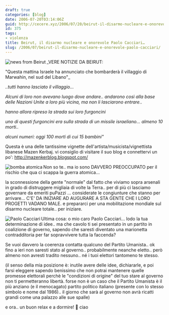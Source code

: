 ```yaml
---
draft: true
categories: [blog]
date: 2006-07-20T03:14:06Z
guid: http://cecere.xyz/2006/07/20/beirut-il-disarmo-nucleare-e-onorevole-paolo-cacciari/
id: 375
tags:
- violenza
title: Beirut, il disarmo nucleare e onorevole Paolo Cacciari…
slug: /2006/07/beirut-il-disarmo-nucleare-e-onorevole-paolo-cacciari/
---
```


<img align="left" title="news from Beirut" id="image372" alt="news from Beirut" src="http://cecere.xyz/wp-content/uploads/sites/3/2006/07/news_from_beirut.jpg" />_VERE NOTIZIE DA BEIRUT:
  
"Questa mattina Israele ha annunciato che bombarderà il villaggio di Marwahin, nel sud del Libano"_

_..tutti hanno lasciato il villaggio…_

_Alcuni di loro non avevano luogo dove andare.. andarono così alla base delle Nazioni Unite a loro più vicina, ma non li lasciarono entrare.._

_hanno allora ripreso la strada sui loro furgoncini_

_uno di questi furgoncini era sulla strada di un missile israeliano… almeno 10 morti.._

_alcuni numeri: oggi 100 morti di cui 15 bambini"_

Questa è una delle tantissime vignette dell'artista/musicista/vignettista libanese Mazen Kerbaj. vi consiglio di visitare il suo blog e connettervi un po': <a target="_blank" href="http://mazenkerblog.blogspot.com/">http://mazenkerblog.blogspot.com/</a>

<img align="left" title="bomba atomica" id="image374" alt="bomba atomica" src="http://cecere.xyz/wp-content/uploads/sites/3/2006/07/bomba_atomica.jpg" />Non so te.. ma io sono DAVVERO PREOCCUPATO per il rischio che qua ci scappa la guerra atomica…
  
la sconnessione della gente "normale" dal fatto che viviamo sopra arsenali in grado di distruggere migliaia di volte la Terra.. per di più ci lasciamo governare da emeriti puPazzi … considerate le congiunture che stanno per arrivare… C'E' DA INIZIARE AD AUGURARE A STA GENTE CHE I LORO PROGETTI VADANO MALE. e prepararci per una mobilitazione mondiale sul disarmo nucleare totale.. per iniziare.

<img align="left" title="Paolo Cacciari" id="image373" alt="Paolo Cacciari" src="http://cecere.xyz/wp-content/uploads/sites/3/2006/07/paolo_cacciari.jpg" />Ultima cosa: o mio caro Paolo Cacciari… lodo la tua determinazione di idee.. ma che cavolo ti sei presentato in un partito in coalizione di governo, sapendo che saresti diventato una marionetta contradditoria per far sopravvivere tutta la faccenda?

Se vuoi davvero la coerenza contatta qualcuno del Partito Umanista.. ok fino a ieri non saresti stato al governo.. probabilmente neanche eletto.. però almeno non avresti tradito nessuno.. né i tuoi elettori tantomeno te stesso.

(il senso della mia posizione è: inutile avere delle idee, dichiararle, e poi farsi eleggere sapendo benissimo che non potrai mantenere quelle promesse elettorali perchè le "condizioni di origine" del tuo stare al governo non ti permetteranno libertà. forse non è un caso che il Partito Umanista è il più anziano (e il menocagato) partito politico italiano (presente con lo stesso simbolo e nome dal 1986).. il giorno che sarà al governo non avrà ricatti grandi come una palazzo alle sue spalle)

e ora.. un buon relax e a dormire! 🙂 ciao